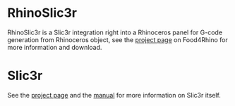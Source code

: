 # RhinoSlic3r
RhinoSlic3r is a Slic3r integration right into a Rhinoceros panel for G-code generation from Rhinoceros object, see the [project page](http://www.food4rhino.com/project/rhinoslic3r-1?etx) on Food4Rhino for more information and download. 

# Slic3r
See the [project page](http://slic3r.org/) and the
[manual](http://manual.slic3r.org/) for more information on Slic3r itself.